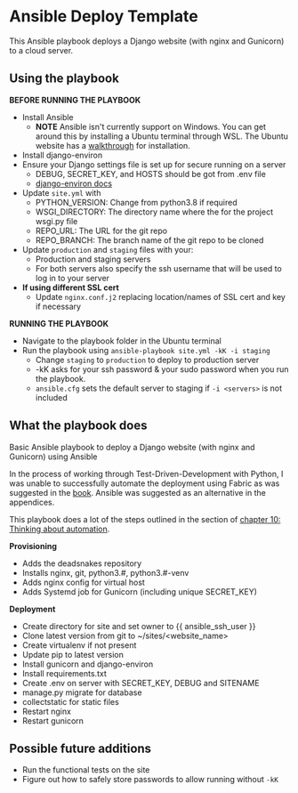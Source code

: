 # Ansible Deploy Template
This Ansible playbook deploys a Django website (with nginx and Gunicorn) to a cloud server.

## Using the playbook

**BEFORE RUNNING THE PLAYBOOK**
* Install Ansible
     * **NOTE** Ansible isn't currently support on Windows. You can get around this by installing a Ubuntu terminal through WSL. The Ubuntu website has a [walkthrough](https://ubuntu.com/tutorials/ubuntu-on-windows) for installation.
* Install django-environ
* Ensure your Django settings file is set up for secure running on a server
  * DEBUG, SECRET_KEY, and HOSTS should be got from .env file
  * [django-environ docs](https://django-environ.readthedocs.io/en/latest/)
* Update `site.yml` with 
  * PYTHON_VERSION: Change from python3.8 if required 
  * WSGI_DIRECTORY: The directory name where the for the project wsgi.py file
  * REPO_URL: The URL for the git repo
  * REPO_BRANCH: The branch name of the git repo to be cloned
* Update `production` and `staging` files with your:
  * Production and staging servers
  * For both servers also specify the ssh username that will be used to log in to your server
* **If using different SSL cert**
  * Update `nginx.conf.j2` replacing location/names of SSL cert and key if necessary


**RUNNING THE PLAYBOOK**
  * Navigate to the playbook folder in the Ubuntu terminal
  * Run the playbook using `ansible-playbook site.yml -kK -i staging`
    * Change `staging` to `production` to deploy to production server
    * -kK asks for your ssh password & your sudo password when you run the playbook.
    * `ansible.cfg` sets the default server to staging if `-i <servers>` is not included

## What the playbook does
Basic Ansible playbook to deploy a Django website (with nginx and Gunicorn) using Ansible

In the process of working through Test-Driven-Development with Python, I was unable to successfully automate the deployment using Fabric as was suggested in the [book](https://www.obeythetestinggoat.com/book/chapter_automate_deployment_with_fabric.html). Ansible was suggested as an alternative in the appendices. 

This playbook does a lot of the steps outlined in the section of [chapter 10: Thinking about automation](https://www.obeythetestinggoat.com/book/chapter_making_deployment_production_ready.html#_thinking_about_automating). 

**Provisioning**
* Adds the deadsnakes repository 
* Installs nginx, git, python3.#, python3.#-venv
* Adds nginx config for virtual host
* Adds Systemd job for Gunicorn (including unique SECRET_KEY)

**Deployment**
* Create directory for site and set owner to {{ ansible_ssh_user }}
* Clone latest version from git to ~/sites/<website_name>
* Create virtualenv if not present
* Update pip to latest version
* Install gunicorn and django-environ
* Install requirements.txt 
* Create .env on server with SECRET_KEY, DEBUG and SITENAME
* manage.py migrate for database
* collectstatic for static files
* Restart nginx
* Restart gunicorn 

## Possible future additions
- Run the functional tests on the site
- Figure out how to safely store passwords to allow running without `-kK` 
